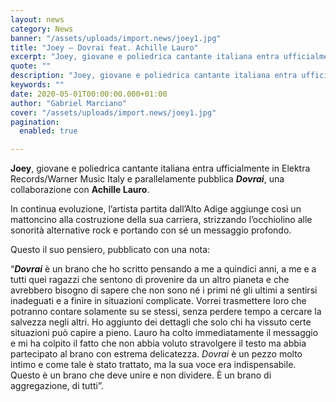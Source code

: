 ```yaml
---
layout: news
category: News
banner: "/assets/uploads/import.news/joey1.jpg"
title: "Joey – Dovrai feat. Achille Lauro"
excerpt: "Joey, giovane e poliedrica cantante italiana entra ufficialmente in Elektra Records/Warner Music Italy e parallelamente pubblica Dovrai, una collaborazione con Achille Lauro. In continua evoluzione, l’artista partita dall’Alto Adige aggiunge così un mattoncino alla costruzione della sua carriera, strizzando l’occhiolino alle sonorità alternative rock e portando con sé un messaggio profondo. Questo il suo pensiero, [&hellip"
quote: ""
description: "Joey, giovane e poliedrica cantante italiana entra ufficialmente in Elektra Records/Warner Music Italy e parallelamente pubblica Dovrai, una collaborazione con Achille Lauro. In continua evoluzione, l’artista partita dall’Alto Adige aggiunge così un mattoncino alla costruzione della sua carriera, strizzando l’occhiolino alle sonorità alternative rock e portando con sé un messaggio profondo. Questo il suo pensiero, [&hellip"
keywords: ""
date: 2020-05-01T00:00:00.000+01:00
author: "Gabriel Marciano"
cover: "/assets/uploads/import.news/joey1.jpg"
pagination:
  enabled: true

---
```


**Joey**, giovane e poliedrica cantante italiana entra ufficialmente in Elektra Records/Warner Music Italy e parallelamente pubblica **_Dovrai_**, una collaborazione con **Achille Lauro**.

In continua evoluzione, l’artista partita dall’Alto Adige aggiunge così un mattoncino alla costruzione della sua carriera, strizzando l’occhiolino alle sonorità alternative rock e portando con sé un messaggio profondo.

Questo il suo pensiero, pubblicato con una nota:

“_**Dovrai**_ è un brano che ho scritto pensando a me a quindici anni, a me e a tutti quei ragazzi che sentono di provenire da un altro pianeta e che avrebbero bisogno di sapere che non sono né i primi né gli ultimi a sentirsi inadeguati e a finire in situazioni complicate. Vorrei trasmettere loro che potranno contare solamente su se stessi, senza perdere tempo a cercare la salvezza negli altri. Ho aggiunto dei dettagli che solo chi ha vissuto certe situazioni può capire a pieno. Lauro ha colto immediatamente il messaggio e mi ha colpito il fatto che non abbia voluto stravolgere il testo ma abbia partecipato al brano con estrema delicatezza. _Dovrai_ è un pezzo molto intimo e come tale è stato trattato, ma la sua voce era indispensabile. Questo è un brano che deve unire e non dividere. È un brano di aggregazione, di tutti”.